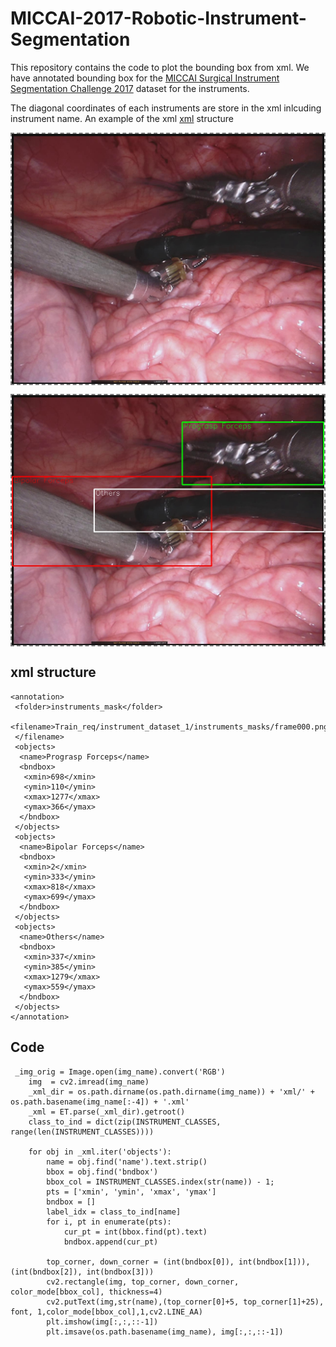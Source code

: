 # MICCAI-2017-Robotic-Instrument-Segmentation

This repository contains the code to plot the bounding box from xml. We have annotated bounding box for the [MICCAI Surgical Instrument Segmentation Challenge 2017](https://endovissub2017-roboticinstrumentsegmentation.grand-challenge.org/) dataset for the instruments.

The diagonal coordinates of each instruments are store in the xml inlcuding instrument name. An example of the xml [xml](https://github.com/mobarakol/MICCAI-2017-Robotic-Instrument-Segmentation/blob/master/instrument_dataset_1/xml/frame000.xml) structure

<p align="center">
<img align='center' style="border-color:gray;border-width:2px;border-style:dashed"   src='instrument_dataset_1/images/frame000.jpg' padding='5px' height="400px"></img>
</p>
<p align="center">
<img align='center' style="border-color:gray;border-width:2px;border-style:dashed"   src='frame000.jpg' padding='5px' height="400px"></img>
</p> 

## xml structure
```
<annotation>
 <folder>instruments_mask</folder>
 <filename>Train_req/instrument_dataset_1/instruments_masks/frame000.png
 </filename>
 <objects>
  <name>Prograsp Forceps</name>
  <bndbox>
   <xmin>698</xmin>
   <ymin>110</ymin>
   <xmax>1277</xmax>
   <ymax>366</ymax>
  </bndbox>
 </objects>
 <objects>
  <name>Bipolar Forceps</name>
  <bndbox>
   <xmin>2</xmin>
   <ymin>333</ymin>
   <xmax>818</xmax>
   <ymax>699</ymax>
  </bndbox>
 </objects>
 <objects>
  <name>Others</name>
  <bndbox>
   <xmin>337</xmin>
   <ymin>385</ymin>
   <xmax>1279</xmax>
   <ymax>559</ymax>
  </bndbox>
 </objects>
</annotation>
```

## Code
```
 _img_orig = Image.open(img_name).convert('RGB')
    img  = cv2.imread(img_name)
    _xml_dir = os.path.dirname(os.path.dirname(img_name)) + 'xml/' + os.path.basename(img_name[:-4]) + '.xml'
    _xml = ET.parse(_xml_dir).getroot()
    class_to_ind = dict(zip(INSTRUMENT_CLASSES, range(len(INSTRUMENT_CLASSES))))
    
    for obj in _xml.iter('objects'):
        name = obj.find('name').text.strip()
        bbox = obj.find('bndbox')
        bbox_col = INSTRUMENT_CLASSES.index(str(name)) - 1;
        pts = ['xmin', 'ymin', 'xmax', 'ymax']
        bndbox = []
        label_idx = class_to_ind[name]
        for i, pt in enumerate(pts):         
            cur_pt = int(bbox.find(pt).text)
            bndbox.append(cur_pt)
            
        top_corner, down_corner = (int(bndbox[0]), int(bndbox[1])), (int(bndbox[2]), int(bndbox[3]))
        cv2.rectangle(img, top_corner, down_corner, color_mode[bbox_col], thickness=4)
        cv2.putText(img,str(name),(top_corner[0]+5, top_corner[1]+25), font, 1,color_mode[bbox_col],1,cv2.LINE_AA)       
        plt.imshow(img[:,:,::-1])
        plt.imsave(os.path.basename(img_name), img[:,:,::-1])
```
